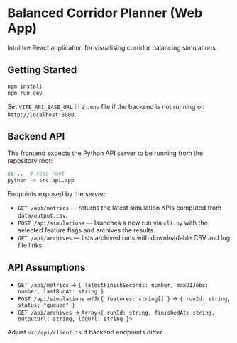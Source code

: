 # Balanced Corridor Planner (Web App)

Intuitive React application for visualising corridor balancing simulations.

## Getting Started

```bash
npm install
npm run dev
```

Set `VITE_API_BASE_URL` in a `.env` file if the backend is not running on `http://localhost:8000`.

## Backend API

The frontend expects the Python API server to be running from the repository root:

```bash
cd ..  # repo root
python -m src.api.app
```

Endpoints exposed by the server:

- `GET /api/metrics` — returns the latest simulation KPIs computed from `data/output.csv`.
- `POST /api/simulations` — launches a new run via `cli.py` with the selected feature flags and archives the results.
- `GET /api/archives` — lists archived runs with downloadable CSV and log file links.

## API Assumptions

- `GET /api/metrics` → `{ latestFinishSeconds: number, maxDIJobs: number, lastRunAt: string }`
- `POST /api/simulations` with `{ features: string[] }` → `{ runId: string, status: "queued" }`
- `GET /api/archives` → `Array<{ runId: string, finishedAt: string, outputUrl: string, logUrl: string }>`

Adjust `src/api/client.ts` if backend endpoints differ.
